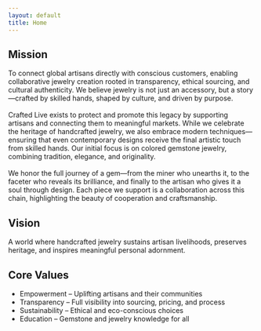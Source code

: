```yaml
---
layout: default
title: Home
---
```


<section class="mb-12">
  <h2 class="text-[#b38728] border-b-2 border-[#e5d6b8] pb-1 text-2xl font-semibold mb-4">Mission</h2>
  <p>
    To connect global artisans directly with conscious customers, enabling collaborative jewelry creation rooted in transparency, ethical sourcing, and cultural authenticity. We believe jewelry is not just an accessory, but a story—crafted by skilled hands, shaped by culture, and driven by purpose. 
    <br><br>
    Crafted Live exists to protect and promote this legacy by supporting artisans and connecting them to meaningful markets. While we celebrate the heritage of handcrafted jewelry, we also embrace modern techniques—ensuring that even contemporary designs receive the final artistic touch from skilled hands. Our initial focus is on colored gemstone jewelry, combining tradition, elegance, and originality.
    <br><br>
    We honor the full journey of a gem—from the miner who unearths it, to the faceter who reveals its brilliance, and finally to the artisan who gives it a soul through design. Each piece we support is a collaboration across this chain, highlighting the beauty of cooperation and craftsmanship.
  </p>
</section>
<section class="mb-12">
  <h2 class="text-[#b38728] border-b-2 border-[#e5d6b8] pb-1 text-2xl font-semibold mb-4">Vision</h2>
  <p>A world where handcrafted jewelry sustains artisan livelihoods, preserves heritage, and inspires meaningful personal adornment.</p>
</section>
<section class="mb-12">
  <h2 class="text-[#b38728] border-b-2 border-[#e5d6b8] pb-1 text-2xl font-semibold mb-4">Core Values</h2>
  <ul class="list-none pl-4">
    <li class="relative pl-4 before:content-['•'] before:absolute before:left-0 before:text-[#b38728] before:font-bold">Empowerment – Uplifting artisans and their communities</li>
    <li class="relative pl-4 before:content-['•'] before:absolute before:left-0 before:text-[#b38728] before:font-bold">Transparency – Full visibility into sourcing, pricing, and process</li>
    <li class="relative pl-4 before:content-['•'] before:absolute before:left-0 before:text-[#b38728] before:font-bold">Sustainability – Ethical and eco-conscious choices</li>
    <li class="relative pl-4 before:content-['•'] before:absolute before:left-0 before:text-[#b38728] before:font-bold">Education – Gemstone and jewelry knowledge for all</li>
  </ul>
</section>
